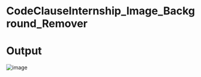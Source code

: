 # CodeClauseInternship_Image_Background_Remover
# Output

![image](https://github.com/shivkumar44/CodeClauseInternship_Background_Remover/assets/123741836/0ec5cfb1-2d18-4bab-b34c-4de0756f3ef0)
